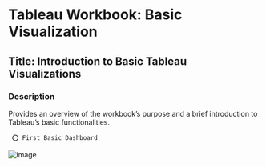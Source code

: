 # Tableau Workbook: Basic Visualization

## Title: Introduction to Basic Tableau Visualizations

### Description

Provides an overview of the workbook’s purpose and a brief introduction to Tableau’s basic functionalities.

     ⭕ First Basic Dashboard
![image](https://github.com/user-attachments/assets/4d085f76-f00d-4d1c-a083-2cd6e2f1bc0a)

